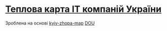 # [Теплова карта ІТ компаній України](https://itheatmap.github.io/)

Зроблена на основі [kyiv-zhopa-map](https://paulannekov.github.io/kyiv-zhopa-map/) [DOU](https://dou.ua/forums/topic/27413/)